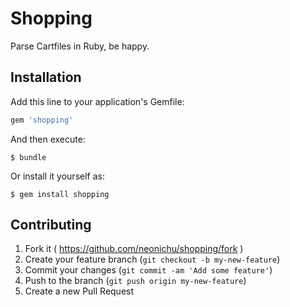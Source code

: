 # Shopping

Parse Cartfiles in Ruby, be happy.

## Installation

Add this line to your application's Gemfile:

```ruby
gem 'shopping'
```

And then execute:

    $ bundle

Or install it yourself as:

    $ gem install shopping

## Contributing

1. Fork it ( https://github.com/neonichu/shopping/fork )
2. Create your feature branch (`git checkout -b my-new-feature`)
3. Commit your changes (`git commit -am 'Add some feature'`)
4. Push to the branch (`git push origin my-new-feature`)
5. Create a new Pull Request
